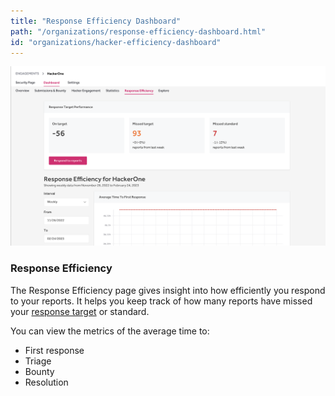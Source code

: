 ```yaml
---
title: "Response Efficiency Dashboard"
path: "/organizations/response-efficiency-dashboard.html"
id: "organizations/hacker-efficiency-dashboard"
---
```


![response efficiency dashboard](./images/dashboard-response-efficiency.png)

### Response Efficiency
The Response Efficiency page gives insight into how efficiently you respond to your reports. It helps you keep track of how many reports have missed your [response target](response-targets.html) or standard.

You can view the metrics of the average time to:
* First response
* Triage
* Bounty
* Resolution
